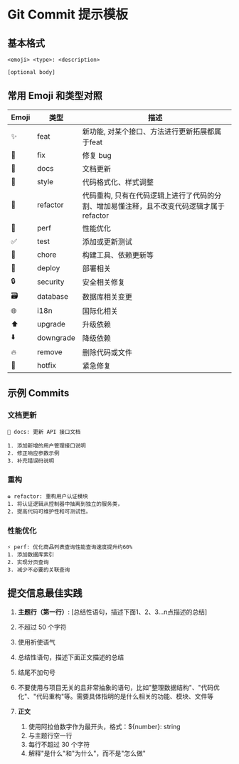 # Git Commit 提示模板

## 基本格式
```
<emoji> <type>: <description>

[optional body]
```

## 常用 Emoji 和类型对照

| Emoji | 类型 | 描述                                                |
|-------|------|---------------------------------------------------|
| ✨     | feat | 新功能, 对某个接口、方法进行更新拓展都属于feat                        |
| 🐛    | fix | 修复 bug                                            |
| 📝    | docs | 文档更新                                              |
| 💄    | style | 代码格式化、样式调整                                        |
| 👾    | refactor | 代码重构, 只有在代码逻辑上进行了代码的分割、增加易懂注释，且不改变代码逻辑才属于refactor |
| 🚀    | perf | 性能优化                                              |
| ✅     | test | 添加或更新测试                                           |
| 🔧    | chore | 构建工具、依赖更新等                                        |
| 🐳    | deploy | 部署相关                                              |
| 🔒    | security | 安全相关修复                                            |
| 🗃️   | database | 数据库相关变更                                           |
| 🌐    | i18n | 国际化相关                                             |
| ⬆️    | upgrade | 升级依赖                                              |
| ⬇️    | downgrade | 降级依赖                                              |
| 🔥    | remove | 删除代码或文件                                           |
| 🚨    | hotfix | 紧急修复                                              |

## 示例 Commits

### 文档更新
```
📝 docs: 更新 API 接口文档

1. 添加新增的用户管理接口说明
2. 修正响应参数示例
3. 补充错误码说明
```

### 重构
```
♻️ refactor: 重构用户认证模块
1. 将认证逻辑从控制器中抽离到独立的服务类，
2. 提高代码可维护性和可测试性。
```

### 性能优化
```
⚡ perf: 优化商品列表查询性能查询速度提升约60%
1. 添加数据库索引
2. 实现分页查询
3. 减少不必要的关联查询
```

## 提交信息最佳实践

1. **主题行（第一行）**: [总结性语句，描述下面1、2、3...n点描述的总结]
  1. 不超过 50 个字符
  2. 使用祈使语气
  3. 总结性语句，描述下面正文描述的总结
  4. 结尾不加句号
  5. 不要使用与项目无关的且非常抽象的语句，比如"整理数据结构"、"代码优化"、"代码重构"等。需要具体指明的是什么相关的功能、模块、文件等

2. **正文**
   1. 使用阿拉伯数字作为最开头，格式：${number}: string
   2. 与主题行空一行
   2. 每行不超过 30 个字符
   3. 解释"是什么"和"为什么"，而不是"怎么做"
